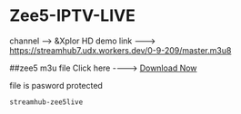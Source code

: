 # Zee5-IPTV-LIVE


channel --> &Xplor HD
demo link ---> https://streamhub7.udx.workers.dev/0-9-209/master.m3u8

##zee5 m3u file
Click here ----> [Download Now](https://short-jambo.com/streamhub7)

file is pasword protected
```
streamhub-zee5live
```

